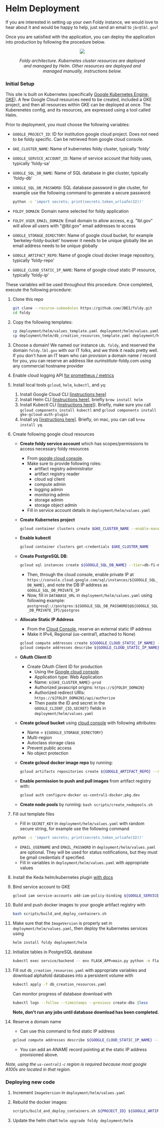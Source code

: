 # Helm Deployment

If you are interested in setting up your own Foldy instance, we would love to hear about it and would be happy to help, just send an email to `jbr@lbl.gov`!

Once you are satisfied with the application, you can deploy the application into production by
following the procedure below.


<figure align="center">
  <img src="../../scripts/architecture.png"  />
  <p align="center"><i>Foldy architecture. Kubernetes cluster resources are deployed and managed by Helm. Other resources are deployed and managed manually, instructions below.</i></p>
</figure>

### Initial Setup

This site is built on Kubernetes (specifically [Google Kubernetes Engine, GKE](https://cloud.google.com/kubernetes-engine)).
A few Google Cloud resources need to be created, included a GKE project, and then all
resources within GKE can be deployed at once. The Kuberenetes config, and its resources,
are expressed using a tool called Helm.

Prior to deployment, you must choose the following variables:

- `GOOGLE_PROJECT_ID`: ID for institution google cloud project. Does not need to be foldy specific. Can be retrieved from google cloud console.
- `GKE_CLUSTER_NAME`: Name of kubernetes foldy cluster, typically 'foldy'
- `GOOGLE_SERVICE_ACCOUNT_ID`: Name of service account that foldy uses, typically 'foldy-sa'
- `GOOGLE_SQL_DB_NAME`: Name of SQL database in gke cluster, typically 'foldy-db'
- `GOOGLE_SQL_DB_PASSWORD`: SQL database password in gke cluster, for example use the following command to generate a secure password:

  ```bash
  python -c 'import secrets; print(secrets.token_urlsafe(32))'
  ```

- `FOLDY_DOMAIN`: Domain name selected for foldy application
- `FOLDY_USER_EMAIL_DOMAIN`: Email domain to allow access, e.g. "lbl.gov" will allow all users with "@lbl.gov" email addresses to access
- `GOOGLE_STORAGE_DIRECTORY`: Name of google cloud bucket, for example 'berkeley-foldy-bucket' however it needs to be unique globally like an email address needs to be unique globally
- `GOOGLE_ARTIFACT_REPO`: Name of google cloud docker image repository, typically 'foldy-repo'
- `GOOGLE_CLOUD_STATIC_IP_NAME`: Name of google cloud static IP resource, typically 'foldy-ip'

These variables will be used throughout this procedure. Once completed, execute the following procedure:

1. Clone this repo

   ```bash
   git clone --recurse-submodules https://github.com/JBEI/foldy.git
   cd foldy
   ```

1. Copy the following templates:

   ```bash
   cp deployment/helm/values_template.yaml deployment/helm/values.yaml
   cp deployment/helm/db_creation_resources_template.yaml deployment/helm/db_creation_resources.yaml
   ```

1. Choose a domain! We named our instance `LBL foldy`, and reserved the domain `foldy.lbl.gov` with our IT folks, and we think it reads pretty well. If you don't have an IT team who can provision a domain name / record for you, you can reserve an address like _ourinstitute_-foldy.com using any commercial hostname provider
1. Enable cloud logging API [for prometheus / metrics](https://cloud.google.com/logging/docs/api/enable-api)
1. Install local tools `gcloud`, `helm`, `kubectl`, and `yq`:
   1. Install Google Cloud CLI [[instructions here](https://cloud.google.com/sdk/docs/install-sdk)]
   2. Install Helm CLI [[instructions here](https://helm.sh/docs/intro/install/)], briefly `brew install helm`
   3. Install Kubectl CLI [[instructions here]](https://cloud.google.com/kubernetes-engine/docs/how-to/cluster-access-for-kubectl#install_kubectl)). Briefly, make sure you call `gcloud components install kubectl` and `gcloud components install gke-gcloud-auth-plugin`
   4. Install yq [[instructions here](https://github.com/mikefarah/yq)]. Briefly, on mac, you can call `brew install yq`.
1. Create following google cloud resources

   - **Create foldy service account** which has scopes/permissions to access necessary foldy resources
     - From [google cloud console](https://cloud.google.com/iam/docs/creating-managing-service-accounts#creating).
     - Make sure to provide following roles:
       - artifact registry administrator
       - artifact registry reader
       - cloud sql client
       - compute admin
       - logging admin
       - monitoring admin
       - storage admin
       - storage object admin
     - Fill in service account details in `deployment/helm/values.yaml`
   - **Create Kubernetes project**

     ```bash
     gcloud container clusters create $GKE_CLUSTER_NAME --enable-managed-prometheus --region=us-central1-c --workload-pool=$GOOGLE_PROJECT_ID.svc.id.goog
     ```

   - **Enable kubectl**

     ```bash
     gcloud container clusters get-credentials $GKE_CLUSTER_NAME
     ```

   - **Create PostgreSQL DB**:

     ```bash
     gcloud sql instances create ${GOOGLE_SQL_DB_NAME} --tier=db-f1-micro --region=us-central1 --storage-size=100GB --database-version=POSTGRES_13 --root-password=${GOOGLE_SQL_DB_PASSWORD}
     ```

     - Then, through the cloud console, enable private IP at `https://console.cloud.google.com/sql/instances/${GOOGLE_SQL_DB_NAME}`, and note the DB IP address as `GOOGLE_SQL_DB_PRIVATE_IP`
     - Now, fill in `DATABASE_URL` in `deployment/helm/values.yaml` using following example: `postgresql://postgres:${GOOGLE_SQL_DB_PASSWORD}@${GOOGLE_SQL_DB_PRIVATE_IP}/postgres`

   - **Allocate Static IP Address**

     - From the [Cloud Console](https://console.cloud.google.com/networking/addresses/list), reserve an external static IP address
     - Make it IPv4, Regional (us-central1, attached to None)

     ```bash
     gcloud compute addresses create ${GOOGLE_CLOUD_STATIC_IP_NAME} --global
     gcloud compute addresses describe ${GOOGLE_CLOUD_STATIC_IP_NAME} --global
     ```

   - **OAuth Client ID**
     - Create OAuth Client ID for production
       - Using the [Google cloud console](https://console.cloud.google.com/apis/credentials).
       - Application type: Web Application
       - Name: `${GKE_CLUSTER_NAME}-prod`
       - Authorized javascript origins: `https://${FOLDY_DOMAIN}`
       - Authorized redirect URIs: `https://${FOLDY_DOMAIN}/api/authorize`
       - Then paste the ID and secret in the `GOOGLE_CLIENT_{ID,SECRET}` fields in `deployment/helm/values.yaml`
   - **Create gcloud bucket** using [cloud console](https://cloud.google.com/storage/docs/creating-buckets) with following attributes:
     - Name = `${GOOGLE_STORAGE_DIRECTORY}`
     - Multi-region
     - Autoclass storage class
     - Prevent public access
     - No object protection
   - **Create gcloud docker image repo** by running:

     ```bash
     gcloud artifacts repositories create ${GOOGLE_ARTIFACT_REPO} --repository-format=docker --location=us-central1
     ```

   - **Enable permission to push and pull images** from artifact registry with:

     ```bash
     gcloud auth configure-docker us-central1-docker.pkg.dev
     ```

   - **Create node pools** by running: `bash scripts/create_nodepools.sh`

1. Fill out template files

   - Fill in `SECRET_KEY` in `deployment/helm/values.yaml` with random secure string, for example use the following command

   ```bash
   python -c 'import secrets; print(secrets.token_urlsafe(32))'
   ```

   - `EMAIL_USERNAME` and `EMAIL_PASSWORD` in `deployment/helm/values.yaml` are optional. They will be used for status notifications, but they must be gmail credentials if specified.
   - Fill in variables in `deployment/helm/values.yaml` with appropriate values

1. Install the Keda helm/kubernetes plugin [with docs](https://keda.sh/docs/2.9/deploy/)

1. Bind service account to GKE

   ```bash
   gcloud iam service-accounts add-iam-policy-binding ${GOOGLE_SERVICE_ACCOUNT_ID}@${GOOGLE_PROJECT_ID}.iam.gserviceaccount.com --role roles/iam.workloadIdentityUser --member "serviceAccount:${GOOGLE_PROJECT_ID}.svc.id.goog[default/foldy-ksa]"
   ```

1. Build and push docker images to your google artifact registry with

   ```bash
   bash scripts/build_and_deploy_containers.sh
   ```

1. Make sure that the `ImageVersion` is properly set in `deployment/helm/values.yaml`, then deploy the kubernetes services using

   ```bash
   helm install foldy deployment/helm
   ```

1. Initialize tables in PostgreSQL database

   ```bash
   kubectl exec service/backend -- env FLASK_APP=main.py python -m flask db upgrade
   ```

1. Fill out `db_creation_resources.yaml` with appropriate variables and download alphafold databases into a persistent volume with

   ```bash
   kubectl apply -f db_creation_resources.yaml
   ```

   Can monitor progress of database download with

   ```bash
   kubectl logs --follow --timestamps --previous create-dbs |less
   ```

   **Note, don't run any jobs until database download has been completed.**

1. Reserve a domain name

   - Can use this command to find static IP address

   ```bash
   gcloud compute addresses describe ${GOOGLE_CLOUD_STATIC_IP_NAME} --global
   ```

   - You can add an ANAME record pointing at the static IP address provisioned above.

_Note, using the `us-central1-c` region is required because most google A100s are located in that region._

### Deploying new code

1. Increment `ImageVersion` in `deployment/helm/values.yaml`
1. Rebuild the docker images:

   ```bash
   scripts/build_and_deploy_containers.sh ${PROJECT_ID} ${GOOGLE_ARTIFACT_REPO} ${IMAGE_VERSION}
   ```

1. Update the helm chart `helm upgrade foldy deployment/helm`